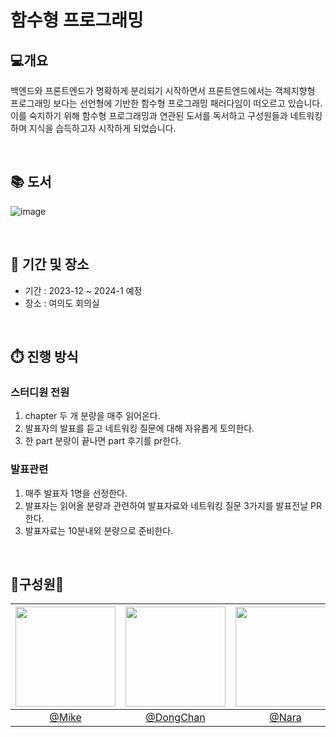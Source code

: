 # 함수형 프로그래밍

## 💻개요
백엔드와 프론트엔드가 명확하게 분리되기 시작하면서 프론트엔드에서는 객체지향형 프로그래밍 보다는 선언형에 기반한 함수형 프로그래밍 패러다임이 떠오르고 있습니다. 이를 숙지하기 위해 함수형 프로그래밍과 연관된 도서를 독서하고 구성원들과 네트워킹하며 지식을 습득하고자 시작하게 되었습니다.

<br/>


## 📚 도서
![image](https://github.com/Fn-Programming-Study/Fn-Programming-Record/assets/116826162/14df7450-9b5a-43fe-9332-ba3100c08720)

<br/>

## 📆 기간 및 장소
- 기간 : 2023-12 ~ 2024-1 예정
- 장소 : 여의도 회의실

<br/>


## ⏱️ 진행 방식

### 스터디원 전원
1. chapter 두 개 분량을 매주 읽어온다.
2. 발표자의 발표를 듣고 네트워킹 질문에 대해 자유롭게 토의한다.
3. 한 part 분량이 끝나면 part 후기를 pr한다.

### 발표관련
1. 매주 발표자 1명을 선정한다.
2. 발표자는 읽어올 분량과 관련하여 발표자료와 네트워킹 질문 3가지를 발표전날 PR한다.
3. 발표자료는 10분내외 분량으로 준비한다.


<br/>


## 👭구성원👬

|   <img width="160px" src="https://avatars.githubusercontent.com/u/2849255?v=4" />  |<img width="160px" src="https://avatars.githubusercontent.com/u/109333130?v=4" />  |<img width="160px" src="https://avatars.githubusercontent.com/u/70143350?v=4" />  |<img width="160px" src="https://user-images.githubusercontent.com/116826162/236803962-73ff1ba3-63cf-46c7-93f9-22282f6f0746.jpeg" />  |
| :------------------------------------------------------------------------------: |:------------------------------------------------------------------------------: |:------------------------------------------------------------------------------: |:------------------------------------------------------------------------------: |
|   [@Mike](https://github.com/mg5566)   |   [@DongChan](https://github.com/chanshin0)   |  [@Nara](https://github.com/nara9709)   |  [@Mincho](https://github.com/chhw130)   |  
